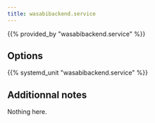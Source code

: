 ```yaml
---
title: wasabibackend.service
---
```


{{% provided_by "wasabibackend.service" %}}

## Options

{{% systemd_unit "wasabibackend.service" %}}

## Additionnal notes

Nothing here.